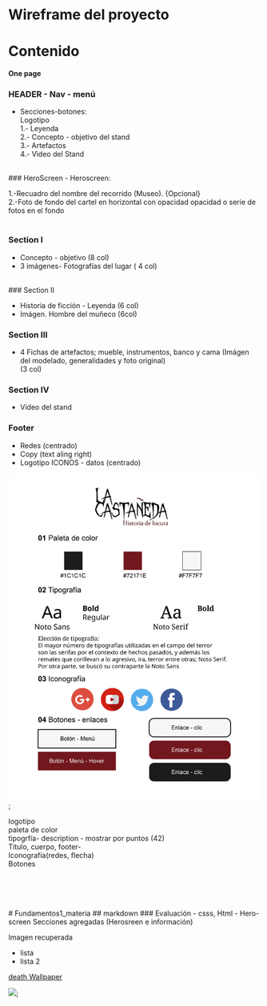 # Wireframe del proyecto

# Contenido<br>
 <b>One page</b>

### HEADER - Nav - menú
 - Secciones-botones: 
    <br>
    Logotipo<br>
    1.- Leyenda<br>
    2.- Concepto - objetivo del stand<br>
    3.- Artefactos<br>
    4.- Vìdeo del Stand<br>   
<br>
### HeroScreen
- Heroscreen: <br>
  
  1.-Recuadro del nombre del recorrido (Museo). {Opcional}<br>
  2.-Foto de fondo del cartel en horizontal con opacidad opacidad o serie de fotos en el fondo<br>
 <br>
 
 ### Section I <br>
 
- Concepto - objetivo (8 col)
 - 3 imágenes- Fotografías del lugar ( 4 col)

 <br>
 ### Section II<br>
 
- Historia de ficción - Leyenda (6 col) <br>
 -  Imágen. Hombre del muñeco  (6col) <br>
 
 ### Section III
- 4 Fichas de artefactos; mueble, instrumentos, banco y cama (Imágen del modelado, generalidades y foto original)<br>
  (3 col)<br>

 ### Section IV
 - Vídeo del stand<br>
 
 ### Footer 
- Redes (centrado) <br> 
- Copy (text aling right)<br>
- Logotipo ICONOS - datos (centrado)<br>

![](img/web.jpg);



logotipo<br>
paleta de color<br>
tipogrfía- description - mostrar por puntos (42)<br>
Título, cuerpo, footer-<br>
Iconografía(redes, flecha)<br>
Botones<br>








<br>
<br>
<br>
<br>
# Fundamentos1_materia
## markdown
### Evaluación - csss, Html - Hero-screen
Secciones agregadas (Herosreen e información)


Imagen recuperada

- lista
- lista 2




<!--### tre-->

<!--#### hgfdfd-->


[death Wallpaper](https://www.pinterest.es/pin/566468459353882899/)

![](img/death.jpg);





